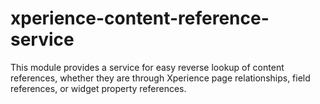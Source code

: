 # xperience-content-reference-service
This module provides a service for easy reverse lookup of content references, whether they are through Xperience page relationships, field references, or widget property references.
